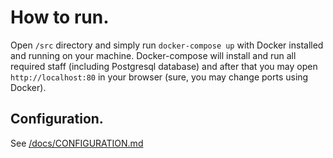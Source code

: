 # How to run.
Open `/src` directory and simply run `docker-compose up` with Docker installed and running on your machine. Docker-compose will install and run all required staff (including Postgresql database) and after that you may open `http://localhost:80` in your browser (sure, you may change ports using Docker).

## Configuration.
See [/docs/CONFIGURATION.md](/docs/CONFIGURATION.md)